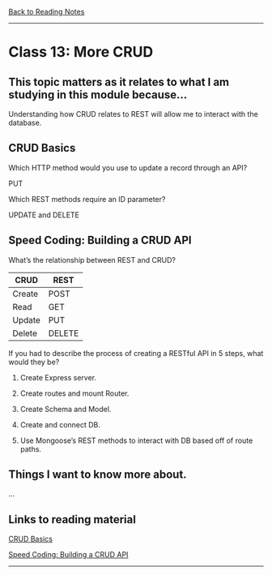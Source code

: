 [Back to Reading Notes](./README.md)

---

# Class 13: More CRUD

## This topic matters as it relates to what I am studying in this module because...

Understanding how CRUD relates to REST will allow me to interact with the database.

## CRUD Basics

Which HTTP method would you use to update a record through an API?

PUT

Which REST methods require an ID parameter?

UPDATE and DELETE

## Speed Coding: Building a CRUD API

What’s the relationship between REST and CRUD?

CRUD    | REST
------- | -------
Create  | POST
Read    | GET
Update  | PUT
Delete  | DELETE

If you had to describe the process of creating a RESTful API in 5 steps, what would they be?

1) Create Express server.

2) Create routes and mount Router.

3) Create Schema and Model.

4) Create and connect DB.

5) Use Mongoose’s REST methods to interact with DB based off of route paths.

## Things I want to know more about.

...

## Links to reading material

[CRUD Basics](https://medium.com/geekculture/crud-operations-explained-2a44096e9c88)

[Speed Coding: Building a CRUD API](https://www.youtube.com/watch?v=EzNcBhSv1Wo)

---
